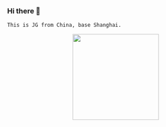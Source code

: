### Hi there 👋

```
This is JG from China, base Shanghai. 
```

<p align="center">
  <img src="hhttps://jp2a.herokuapp.com/static/logo.png" width="200"/>

</p>



<!--
**jackeyGao/jackeyGao** is a ✨ _special_ ✨ repository because its `README.md` (this file) appears on your GitHub profile.

Here are some ideas to get you started:

- 🔭 I’m currently working on ...
- 🌱 I’m currently learning ...
- 👯 I’m looking to collaborate on ...
- 🤔 I’m looking for help with ...
- 💬 Ask me about ...
- 📫 How to reach me: ...
- 😄 Pronouns: ...
- ⚡ Fun fact: ...
-->
